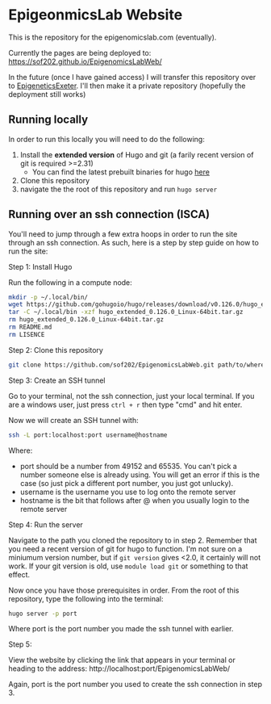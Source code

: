 # EpigeonmicsLab Website
This is the repository for the epigenomicslab.com (eventually).

Currently the pages are being deployed to:
https://sof202.github.io/EpigenomicsLabWeb/

In the future (once I have gained access) I will transfer this repository
over to [EpigeneticsExeter](https://github.com/EpigeneticsExeter). I'll then
make it a private repository (hopefully the deployment still works)

## Running locally

In order to run this locally you will need to do the following:

1. Install the **extended version** of Hugo and git (a farily recent version of git is required >=2.31)
    - You can find the latest prebuilt binaries for hugo [here](https://github.com/gohugoio/hugo/releases/latest)
2. Clone this repository
3. navigate the the root of this repository and run `hugo server`

## Running over an ssh connection (ISCA)

You'll need to jump through a few extra hoops in order to run the site 
through an ssh connection. As such, here is a step by step guide on how to
run the site:

Step 1: Install Hugo

Run the following in a compute node:

```bash
mkdir -p ~/.local/bin/
wget https://github.com/gohugoio/hugo/releases/download/v0.126.0/hugo_extended_0.126.0_Linux-64bit.tar.gz
tar -C ~/.local/bin -xzf hugo_extended_0.126.0_Linux-64bit.tar.gz
rm hugo_extended_0.126.0_Linux-64bit.tar.gz
rm README.md
rm LISENCE
```

Step 2: Clone this repository

```bash
git clone https://github.com/sof202/EpigenomicsLabWeb.git path/to/wherever/you/want/to/put/it
```

Step 3: Create an SSH tunnel

Go to your terminal, not the ssh connection, just your local terminal. If you
are a windows user, just press `ctrl + r` then type "cmd" and hit enter.

Now we will create an SSH tunnel with:

```bash
ssh -L port:localhost:port username@hostname
```

Where:

- port should be a number from 49152 and 65535. You can't pick a number someone
else is already using. You will get an error if this is the case (so just pick
a different port number, you just got unlucky). 
- username is the username you use to log onto the remote server
- hostname is the bit that follows after @ when you usually login to the remote
server

Step 4: Run the server

Navigate to the path you cloned the repository to in step 2. Remember that you
need a recent version of git for hugo to function. I'm not sure on a miniumum
version number, but if `git version` gives <2.0, it certainly will not work.
If your git version is old, use `module load git` or something to that effect.

Now once you have those prerequisites in order. From the root of this 
repository, type the following into the terminal:

```bash
hugo server -p port
```

Where port is the port number you made the ssh tunnel with earlier.

Step 5:

View the website by clicking the link that appears in your terminal or heading
to the address:
http://localhost:port/EpigenomicsLabWeb/

Again, port is the port number you used to create the ssh connection in step 3.
